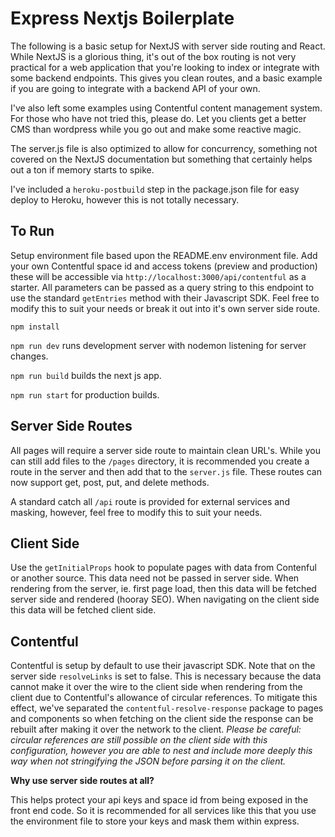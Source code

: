 # Express Nextjs Boilerplate

The following is a basic setup for NextJS with server side routing and React. While NextJS is a glorious thing, it's out of the box routing is not very practical for a web application that you're looking to index or integrate with some backend endpoints. This gives you clean routes, and a basic example if you are going to integrate with a backend API of your own. 

I've also left some examples using Contentful content management system. For those who have not tried this, please do. Let you clients get a better CMS than wordpress while you go out and make some reactive magic.

The server.js file is also optimized to allow for concurrency, something not covered on the NextJS documentation but something that certainly helps out a ton if memory starts to spike.

I've included a `heroku-postbuild` step in the package.json file for easy deploy to Heroku, however this is not totally necessary.

## To Run

Setup environment file based upon the README.env environment file. Add your own Contentful space id and access tokens (preview and production) these will be accessible via `http://localhost:3000/api/contentful` as a starter. All parameters can be passed as a query string to this endpoint to use the standard `getEntries` method with their Javascript SDK. Feel free to modify this to suit your needs or break it out into it's own server side route. 

`npm install`

`npm run dev` runs development server with nodemon listening for server changes.

`npm run build` builds the next js app.

`npm run start` for production builds.

## Server Side Routes

All pages will require a server side route to maintain clean URL's. While you can still add files to the `/pages` directory, it is recommended you create a route in the server and then add that to the `server.js` file. These routes can now support get, post, put, and delete methods.

A standard catch all `/api` route is provided for external services and masking, however, feel free to modify this to suit your needs.

## Client Side

Use the `getInitialProps` hook to populate pages with data from Contenful or another source. This data need not be passed in server side. When rendering from the server, ie. first page load, then this data will be fetched server side and rendered (hooray SEO). When navigating on the client side this data will be fetched client side.

## Contentful

Contentful is setup by default to use their javascript SDK. Note that on the server side `resolveLinks` is set to false. This is necessary because the data cannot make it over the wire to the client side when rendering from the client due to Contentful's allowance of circular references. To mitigate this effect, we've separated the `contentful-resolve-response` package to pages and components so when fetching on the client side the response can be rebuilt after making it over the network to the client. *Please be careful: circular references are still possible on the client side with this configuration, however you are able to nest and include more deeply this way when not stringifying the JSON before parsing it on the client.*

**Why use server side routes at all?**

This helps protect your api keys and space id from being exposed in the front end code. So it is recommended for all services like this that you use the environment file to store your keys and mask them within express.
